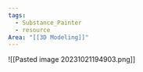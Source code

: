 ```yaml
---
tags:
  - Substance_Painter 
  - resource
Area: "[[3D Modeling]]"
---
```


![[Pasted image 20231021194903.png]]